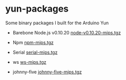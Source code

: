 yun-packages
============

Some binary packages I built for the Arduino Yun

- Barebone Node.js v0.10.20 [node-v0.10.20-mips.tgz](https://raw.github.com/fibasile/yun-packages/master/node-v0.10.20-mips.tgz)

- Npm [npm-mips.tgz](https://raw.github.com/fibasile/yun-packages/master/npm-mips.tgz)

- Serial [serial-mips.tgz](https://raw.github.com/fibasile/yun-packages/master/serial-mips.tgz)

- ws [ws-mips.tgz](https://raw.github.com/fibasile/yun-packages/master/ws-mips.tgz)

- johnny-five [johnny-five-mips.tgz](https://raw.github.com/fibasile/yun-packages/master/johnny-five-mips.tgz)


